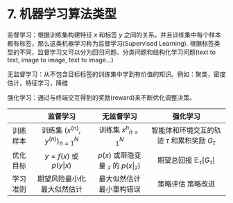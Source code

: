 # 7. 机器学习算法类型

监督学习：根据训练集构建特征 $x$ 和标签 $y$ 之间的关系。并且训练集中每个样本都有标签，那么这类机器学习称为监督学习(Supervised Learning). 根据标签类型的不同，监督学习又可以分为回归问题、分类问题和结构化学习问题(text to text, image to image, text to image...)

无监督学习：从不包含目标标签的训练集中学到有价值的知识。例如：聚类，密度估计，特征学习，降维

强化学习：通过与终端交互得到的奖励(reward)来不断优化调整决策。

|  | 监督学习 | 无监督学习 | 强化学习 |
| :---: | :---: | :---: | :---: |
| 训练样本 | 训练集 ${(x^{(n)}, y^{(n)})}_{n=1} ^{N}$ | 训练集 ${x^{n}} _{n=1} ^{N}$ | 智能体和环境交互的轨迹 $\tau$ 和累积奖励 $G _{\tau}$ |
| 优化目标 | $y = f(x)$ 或 $p(y\|x)$ | $p(x)$ 或带隐变量 $\mathcal{z}$ 的 $p(x\|\mathcal{z})$ | 期望总回报 $\mathbb{E} _{\tau} [G _{\tau}]$ |
| 学习准则 | 期望风险最小化 最大似然估计 | 最大似然估计 最小重构错误 | 策略评估 策略改进 |
